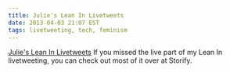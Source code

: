 ```yaml
---
title: Julie's Lean In Livetweets
date: 2013-04-03 21:07 EST
tags: livetweeting, tech, feminism
---
```


[Julie's Lean In Livetweets](http://storify.com/juliepagano/julie-s-lean-in-livetweets)
If you missed the live part of my Lean In livetweeting, you can check out most of it over at Storify.
